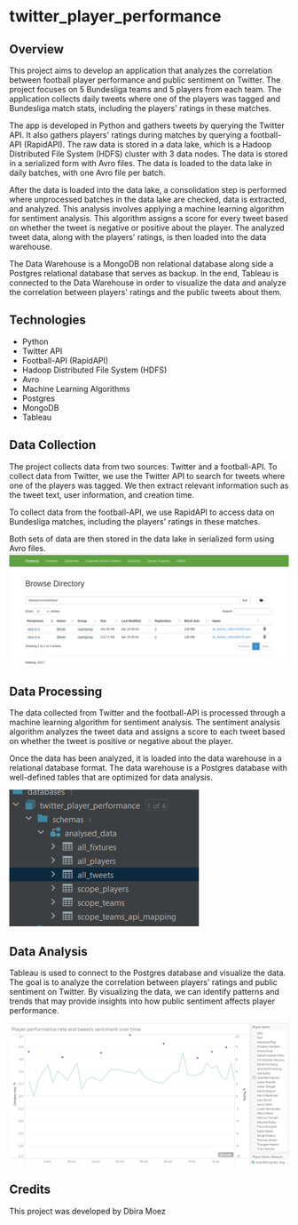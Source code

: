 # twitter_player_performance
## Overview
This project aims to develop an application that analyzes the correlation between football player performance and public sentiment on Twitter. The project focuses on 5 Bundesliga teams and 5 players from each team. The application collects daily tweets where one of the players was tagged and Bundesliga match stats, including the players' ratings in these matches.

The app is developed in Python and gathers tweets by querying the Twitter API. It also gathers players' ratings during matches by querying a football-API (RapidAPI). The raw data is stored in a data lake, which is a Hadoop Distributed File System (HDFS) cluster with 3 data nodes. The data is stored in a serialized form with Avro files. The data is loaded to the data lake in daily batches, with one Avro file per batch.

After the data is loaded into the data lake, a consolidation step is performed where unprocessed batches in the data lake are checked, data is extracted, and analyzed. This analysis involves applying a machine learning algorithm for sentiment analysis. This algorithm assigns a score for every tweet based on whether the tweet is negative or positive about the player. The analyzed tweet data, along with the players' ratings, is then loaded into the data warehouse.

The Data Warehouse is a MongoDB non relational database along side a Postgres relational database that serves as backup. In the end, Tableau is connected to the Data Warehouse in order to visualize the data and analyze the correlation between players' ratings and the public tweets about them.
## Technologies
* Python
* Twitter API
* Football-API (RapidAPI)
* Hadoop Distributed File System (HDFS)
* Avro
* Machine Learning Algorithms
* Postgres
* MongoDB
* Tableau

## Data Collection
The project collects data from two sources: Twitter and a football-API. To collect data from Twitter, we use the Twitter API to search for tweets where one of the players was tagged. We then extract relevant information such as the tweet text, user information, and creation time.

To collect data from the football-API, we use RapidAPI to access data on Bundesliga matches, including the players' ratings in these matches.

Both sets of data are then stored in the data lake in serialized form using Avro files.
![](imgs/hdfs.png "Avro files per batch example")
## Data Processing
The data collected from Twitter and the football-API is processed through a machine learning algorithm for sentiment analysis. The sentiment analysis algorithm analyzes the tweet data and assigns a score to each tweet based on whether the tweet is positive or negative about the player.

Once the data has been analyzed, it is loaded into the data warehouse in a relational database format. The data warehouse is a Postgres database with well-defined tables that are optimized for data analysis.

![](imgs/postgres.png "Postgres DataBase tables")
## Data Analysis
Tableau is used to connect to the Postgres database and visualize the data. The goal is to analyze the correlation between players' ratings and public sentiment on Twitter. By visualizing the data, we can identify patterns and trends that may provide insights into how public sentiment affects player performance.

![](imgs/jude.png "Jude Bellingham Example")

## Credits
This project was developed by Dbira Moez

